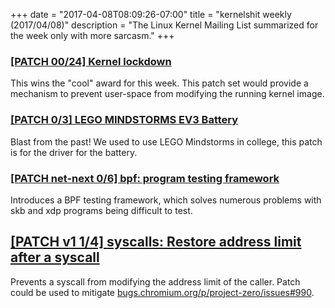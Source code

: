 +++
date = "2017-04-08T08:09:26-07:00"
title = "kernelshit weekly (2017/04/08)"
description = "The Linux Kernel Mailing List summarized for the week only with more sarcasm."
+++

### [[PATCH 00/24] Kernel lockdown](https://mail-archive.com/linux-kernel@vger.kernel.org/msg1370931.html)

This wins the "cool" award for this week. This patch set would provide
a mechanism to prevent user-space from modifying the running kernel image.

### [[PATCH 0/3] LEGO MINDSTORMS EV3 Battery](https://www.mail-archive.com/linux-kernel@vger.kernel.org/msg1369222.html)

Blast from the past! We used to use LEGO Mindstorms in college, this patch is
for the driver for the battery.

### [[PATCH net-next 0/6] bpf: program testing framework](https://www.mail-archive.com/netdev@vger.kernel.org/msg160973.html)

Introduces a BPF testing framework, which solves numerous problems with skb and
xdp programs being difficult to test.

## [[PATCH v1 1/4] syscalls: Restore address limit after a syscall](https://mail-archive.com/linux-kernel@vger.kernel.org/msg1348508.html)

Prevents a syscall from modifying the address limit of the caller. Patch could
be used to mitigate [bugs.chromium.org/p/project-zero/issues#990](https://bugs.chromium.org/p/project-zero/issues/detail?id=990).
